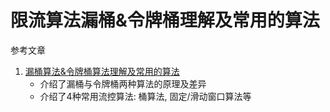 # 限流算法漏桶&令牌桶理解及常用的算法

参考文章

1. [漏桶算法&令牌桶算法理解及常用的算法](https://www.jianshu.com/p/c02899c30bbd)
    - 介绍了漏桶与令牌桶两种算法的原理及差异
    - 介绍了4种常用流控算法: 桶算法, 固定/滑动窗口算法等
